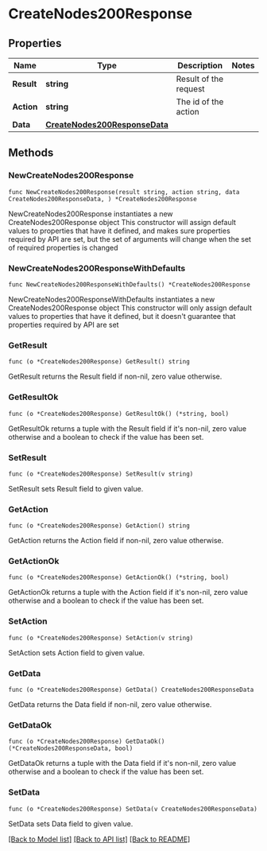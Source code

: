 # CreateNodes200Response

## Properties

Name | Type | Description | Notes
------------ | ------------- | ------------- | -------------
**Result** | **string** | Result of the request | 
**Action** | **string** | The id of the action | 
**Data** | [**CreateNodes200ResponseData**](CreateNodes200ResponseData.md) |  | 

## Methods

### NewCreateNodes200Response

`func NewCreateNodes200Response(result string, action string, data CreateNodes200ResponseData, ) *CreateNodes200Response`

NewCreateNodes200Response instantiates a new CreateNodes200Response object
This constructor will assign default values to properties that have it defined,
and makes sure properties required by API are set, but the set of arguments
will change when the set of required properties is changed

### NewCreateNodes200ResponseWithDefaults

`func NewCreateNodes200ResponseWithDefaults() *CreateNodes200Response`

NewCreateNodes200ResponseWithDefaults instantiates a new CreateNodes200Response object
This constructor will only assign default values to properties that have it defined,
but it doesn't guarantee that properties required by API are set

### GetResult

`func (o *CreateNodes200Response) GetResult() string`

GetResult returns the Result field if non-nil, zero value otherwise.

### GetResultOk

`func (o *CreateNodes200Response) GetResultOk() (*string, bool)`

GetResultOk returns a tuple with the Result field if it's non-nil, zero value otherwise
and a boolean to check if the value has been set.

### SetResult

`func (o *CreateNodes200Response) SetResult(v string)`

SetResult sets Result field to given value.


### GetAction

`func (o *CreateNodes200Response) GetAction() string`

GetAction returns the Action field if non-nil, zero value otherwise.

### GetActionOk

`func (o *CreateNodes200Response) GetActionOk() (*string, bool)`

GetActionOk returns a tuple with the Action field if it's non-nil, zero value otherwise
and a boolean to check if the value has been set.

### SetAction

`func (o *CreateNodes200Response) SetAction(v string)`

SetAction sets Action field to given value.


### GetData

`func (o *CreateNodes200Response) GetData() CreateNodes200ResponseData`

GetData returns the Data field if non-nil, zero value otherwise.

### GetDataOk

`func (o *CreateNodes200Response) GetDataOk() (*CreateNodes200ResponseData, bool)`

GetDataOk returns a tuple with the Data field if it's non-nil, zero value otherwise
and a boolean to check if the value has been set.

### SetData

`func (o *CreateNodes200Response) SetData(v CreateNodes200ResponseData)`

SetData sets Data field to given value.



[[Back to Model list]](../README.md#documentation-for-models) [[Back to API list]](../README.md#documentation-for-api-endpoints) [[Back to README]](../README.md)


